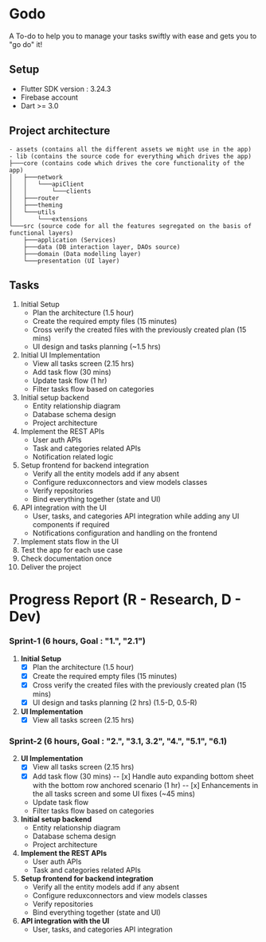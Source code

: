 # Godo

A To-do to help you to manage your tasks swiftly with ease and gets you to "go do" it!

## Setup

- Flutter SDK version : 3.24.3
- Firebase account
- Dart >= 3.0

## Project architecture
```
- assets (contains all the different assets we might use in the app)
- lib (contains the source code for everything which drives the app)
├───core (contains code which drives the core functionality of the app)
│   ├───network
│   │   └───apiClient
│   │       └───clients
│   ├───router
│   ├───theming
│   └───utils
│       └───extensions
└───src (source code for all the features segregated on the basis of functional layers)
    ├───application (Services)
    ├───data (DB interaction layer, DAOs source)
    ├───domain (Data modelling layer)
    └───presentation (UI layer)
```
## Tasks
1. Initial Setup
   - Plan the architecture (1.5 hour)
   - Create the required empty files (15 minutes)
   - Cross verify the created files with the previously created plan (15 mins)
   - UI design and tasks planning (~1.5 hrs)
2. Initial UI Implementation
   - View all tasks screen (2.15 hrs)
   - Add task flow (30 mins)
   - Update task flow (1 hr)
   - Filter tasks flow based on categories
3. Initial setup backend
   - Entity relationship diagram
   - Database schema design
   - Project architecture
4. Implement the REST APIs
   - User auth APIs
   - Task and categories related APIs
   - Notification related logic
5. Setup frontend for backend integration
   - Verify all the entity models add if any absent
   - Configure reduxconnectors and view models classes
   - Verify repositories
   - Bind everything together (state and UI)
6. API integration with the UI
   - User, tasks, and categories API integration while adding any UI components if required
   - Notifications configuration and handling on the frontend
7. Implement stats flow in the UI
8. Test the app for each use case
9. Check documentation once
10. Deliver the project

# Progress Report (R - Research, D - Dev)
### Sprint-1 (6 hours, Goal : "1.", "2.1")
1. **Initial Setup**
   - [x] Plan the architecture (1.5 hour)
   - [x] Create the required empty files (15 minutes)
   - [x] Cross verify the created files with the previously created plan (15 mins)
   - [x] UI design and tasks planning (2 hrs) (1.5-D, 0.5-R)
2. **UI Implementation**
   - [x] View all tasks screen (2.15 hrs)
### Sprint-2 (6 hours, Goal : "2.", "3.1, 3.2", "4.", "5.1", "6.1)
2. **UI Implementation**
   - [x] View all tasks screen (2.15 hrs)
   - [x] Add task flow (30 mins)
   -- [x] Handle auto expanding bottom sheet with the bottom row anchored scenario (1 hr)
   -- [x] Enhancements in the all tasks screen and some UI fixes (~45 mins)
   - Update task flow
   - Filter tasks flow based on categories
3. **Initial setup backend**
   - Entity relationship diagram
   - Database schema design
   - Project architecture
4. **Implement the REST APIs**
   - User auth APIs
   - Task and categories related APIs
5. **Setup frontend for backend integration**
   - Verify all the entity models add if any absent
   - Configure reduxconnectors and view models classes
   - Verify repositories
   - Bind everything together (state and UI)
6. **API integration with the UI**
   - User, tasks, and categories API integration

